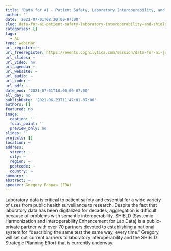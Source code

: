 ```yaml
---
title: 'Data for AI - Patient Safety, Laboratory Interoperability, and SHIELD '
author: ''
date: '2021-07-01T08:30:00-07:00'
slug: data-for-ai-patient-safety-laboratory-interoperability-and-shield
categories: []
tags:
  - AI
type: webinar
url_register: ~
url_freeregister: https://events.cognilytica.com/session/data-for-ai-july-2021/?utm_source=unite
url_slides: ~
url_video: no
url_agenda: ~
url_website: ~
url_audio: ~
url_code: ~
url_pdf: ~
date_end: '2021-07-01T10:00:00-07:00'
all_day: no
publishDate: '2021-06-23T11:47:01-07:00'
authors: []
featured: no
image:
  caption: ''
  focal_point: ''
  preview_only: no
slides: ''
projects: []
location: ~
address:
  street: ~
  city: ~
  region: ~
  postcode: ~
  country: ~
summary: ~
abstract: ~
speaker: Gregory Pappas (FDA)
---
```

<!--more-->
Laboratory data is critical to patient safety and essential for a wide variety of uses from public health surveillance to research.  Despite the fact that laboratory data has been digitalized for decades, aggregation is difficult because of problems with semantic interoperability. SHIELD (Systemic Harmonization and Interoperability Enhancement for Lab Data) is a public-private partner with over 70 partners devoted to establishing a national system for “describing the same test the same way, every time.”  Gregory will set out current barriers to laboratory interoperability and the SHIELD Strategic Planning Effort that is currently underway.